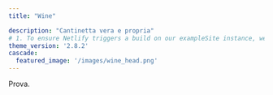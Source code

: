 ```yaml
---
title: "Wine"

description: "Cantinetta vera e propria"
# 1. To ensure Netlify triggers a build on our exampleSite instance, we need to change a file in the exampleSite directory.
theme_version: '2.8.2'
cascade:
  featured_image: '/images/wine_head.png'
---
```

Prova.